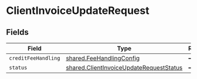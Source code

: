 # ClientInvoiceUpdateRequest


## Fields

| Field                                                                                                     | Type                                                                                                      | Required                                                                                                  | Description                                                                                               |
| --------------------------------------------------------------------------------------------------------- | --------------------------------------------------------------------------------------------------------- | --------------------------------------------------------------------------------------------------------- | --------------------------------------------------------------------------------------------------------- |
| `creditFeeHandling`                                                                                       | [shared.FeeHandlingConfig](../../../sdk/models/shared/feehandlingconfig.md)                               | :heavy_minus_sign:                                                                                        | N/A                                                                                                       |
| `status`                                                                                                  | [shared.ClientInvoiceUpdateRequestStatus](../../../sdk/models/shared/clientinvoiceupdaterequeststatus.md) | :heavy_minus_sign:                                                                                        | N/A                                                                                                       |